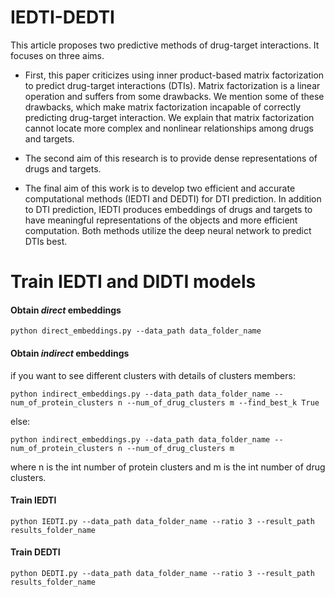 # IEDTI-DEDTI
This article proposes two predictive methods of drug-target interactions. It focuses on three aims. 
-	First, this paper criticizes using inner product-based matrix factorization to predict drug-target interactions (DTIs). Matrix factorization is a linear operation and suffers from some drawbacks. We mention some of these drawbacks, which make matrix factorization incapable of correctly predicting drug-target interaction. We explain that matrix factorization cannot locate more complex and nonlinear relationships among drugs and targets. 

-	The second aim of this research is to provide dense representations of drugs and targets. 
 
-	The final aim of this work is to develop two efficient and accurate computational methods (IEDTI and DEDTI) for DTI prediction. In addition to DTI prediction, IEDTI produces embeddings of drugs and targets to have meaningful representations of the objects and more efficient computation. Both methods utilize the deep neural network to predict DTIs best.



# Train IEDTI and DIDTI models

#### Obtain *direct* embeddings

`python direct_embeddings.py --data_path data_folder_name`



#### Obtain *indirect* embeddings

if you want to see different clusters with details of clusters members:

`python indirect_embeddings.py --data_path data_folder_name --num_of_protein_clusters n --num_of_drug_clusters m --find_best_k True`

else:

`python indirect_embeddings.py --data_path data_folder_name --num_of_protein_clusters n --num_of_drug_clusters m`

where n is the int number of protein clusters and m is the int number of drug clusters.
 
 
#### Train IEDTI

`python IEDTI.py --data_path data_folder_name --ratio 3 --result_path results_folder_name`


#### Train DEDTI

`python DEDTI.py --data_path data_folder_name --ratio 3 --result_path results_folder_name`
